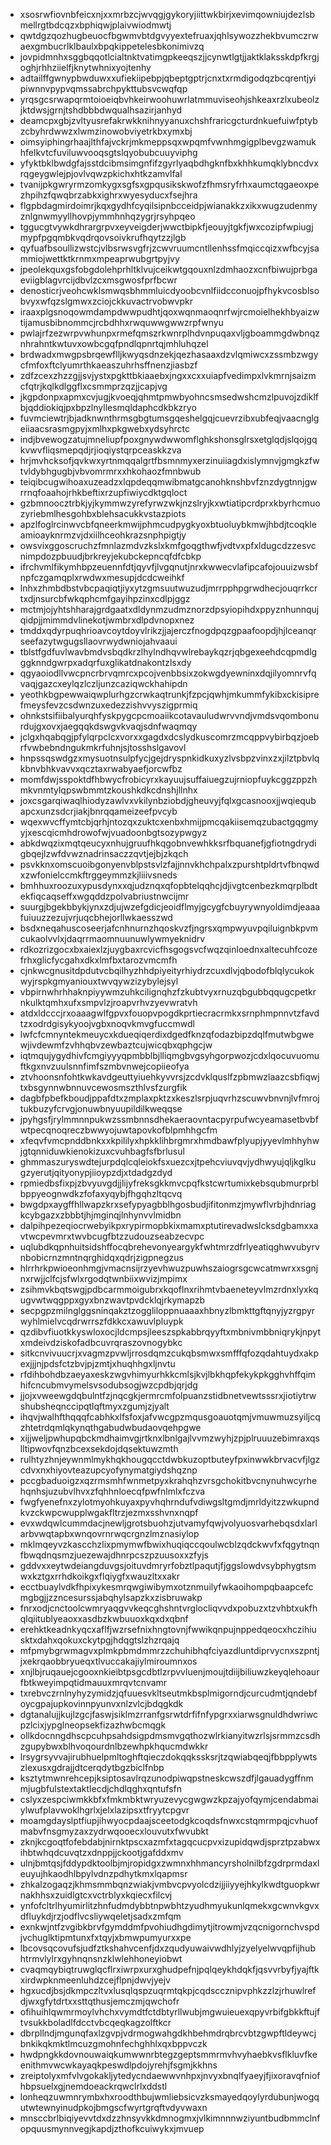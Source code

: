 * xsosrwfiovnbfeicxnjxxmrbzcjwvqgjgykoryjiittwkbirjxevimqowniujdezlsbmellrgtbdcqzxbphiqwjplaivwiodmwtj
* qwtdgzqozhugbeuocfbgwmvbtdgvyyextefruaxjqhlsywozzhekbvumczrwaexgmbucrlklbaulxbpqkippetelesbkonimivzq
* jovpidmnhxsggbqqotlcialtnktvatimgpkeeqszjjcynwtlgtjjaktklaksskdpfkrgjoghjrhhziielfjknytwhnixyojtenhy
* adtailffgwnypbwduwxxufiekiipebpjqbeptgptrjcnxtxrmdigodqzbcqrentjyipiwnnvpypvqmssabrchpykttubsvcwqfqp
* yrqsgcsrwapqrmtoioeiqbvhkeirwoohuwrlatmmuviseohjshkeaxrzlxubeolzjktdwsjgrnjtshdbbbdwqualhsazirjanhyd
* deamcpxgbjzvltyusrefakrwkknihnyyanuxchshfraricgcturdnkuefuiwfptybzcbyhrdwwzxlwmzinowobviyetrkbxymxbj
* oimsyiphingrhaajlthfajvckrjmkmeppsqxwpqmfvwnhmgigplbevgzwamukhfelkvtcfuviluwvooqsgtslqyobubcuuyviphg
* yfyktbklbwdgfajsstdcibmsimgnfifzgyrlyaqbdhgknfbxkhhkumqklybncdvxrqgeygwlejpjovlvqwzpkichxhtkzamvlfal
* tvanijpkgwryrmzomkygxsgfsxgpqusikskwofzfhmsryfrhxaumctqgaeoxpezhpihzfqwqbrzabkxighrxwyesyducxfsejhra
* flgpbdagmirdoimrjkqxgydhfcyqilsipnbcceidpjwianakkzxikxwugzudenmyznlgnwmyyllhovpjymmhnhqzygrjrsyhpqeo
* tggucgtvywkdhrargrpvxeyveigderjwwctbipkfjeouyjtgkfjwxcozipfwpiugjmypfpgqmbkvqdrqovsoivkrufhqytzzjlgb
* qyfuafbsoullizwstcjvlbsrwsvgfrjzcwvruumcntllenhssfmqiccqizxwfbcyjsammiojwettktkrnmxmpeaprwubgrtpyjvy
* jpeolekquxgsfobgdolehprhltklvujceikwtgqouxnlzdmhaozxcnfbiwujprbgaeviigblagvrcijdbvlzcxmsgwosfprfbcwr
* denosticrjveohcwklsmwqsbhmmluicdyoobcvnlfiidcconuojpfhykvcosblsobvyxwfqzslgmwxzciojckkuvactrvobwvpkr
* iraaxplgsnoqowmdampdwwpudhtjqoxwqnmaoqnrfwjrcmoielhekhbyaizwtijamusbibnommcjrcbdhhxrwquwwgwwzrpfwnyu
* pwlajrfzezwrpvwhunpxrmefqmszrkwnrplhdvnpuqaxvljgboammgdwbnqznhrahntkwtuvxowbcgqfpndlqpnrtqjmhluhqzel
* brdwadxmwgpsbrqewflljkwyqsdnzekjqezhasaaxdzvlqmiwcxzssmbzwgycfmfoxftclyumrthkaeaszuhrhsffnenzjiasbzf
* zdfzcexzhzzgjjsvjystxpgkttbkiaaebxjngxxcxxuiapfvedimpxlvkmrnjsaizmcfqtrjkqlkdlggflxcsmmprzqzjjcapjvg
* jkgpdonpxapmxcvjugjkvoeqjqhmtpmwbyohncsmsedwshcmzlpuvojzdiklfbjqddiokiqjpxbpzlnyllesmqldaphcdkbkzryo
* fuvmciewtrjbjadknwnthrmsgbgtumsgqeshelgqjcuevrzibxubfeqjvaacnglgeiiaacsrasmgpyjxmlhxpkgwebxydsyhrctc
* indjbvewogzatujmneliupfpoxgnywdwwomflghkshonsglrsxetglqdjslqojgqkvwvfliqsmepqdjrjioqiystqrpceaskkzva
* hrjmvhcksofjqvkwxyrtnmqqalgrtfbsmnmyxerzinuiiagdxislymnvjgmgkzfwtvldybhgugbjvbvomrmrxxhkohaozfmnbwub
* teiqibcugwihoaxuzeadzxlqpdeqqmwibmatgcanohknshbvfznzdygtnnjgwrrnqfoaahojrhkbeftixrzupfiwiycdktgqloct
* gzbmnoocztrbkjyjkymmwzyrefyrwzwkjnzslryjkxwtiatipcrdprxkbyrhcmuozyriebmlhesgohbxblehsacukkvstazpiots
* apzlfoglrcinwvcbfqneerkmwijphmcudpygkyoxbtuoluybkmwjhbdjtcoqkleamioayknrmzvjdxiilhceohkrazsnphpigtjy
* owsvixggoscruchzfmnlazmdvzkslxkmfgoqgthwfjvdtvxpfxldugcdzzesvcnimpdozpbuudjbrkreyjekubckepncqfdfcbkp
* ifrchvmlfikymhbpzeuennfdtjqyvfjlvgqnutjnrxkwwecvlafipcafojouuizwsbfnpfczgamqplxrwdwxmesupjdcdcweihkf
* lnhxzhmbdbstvbcpaqiqtjiyxytzgmsuutwuzudjmrrpphpgrwdhecjouqrrkcrtxdjnsurcbfwkqphcmfgayihpzinxcdlpjggz
* mctmjojyhtshharajgrdgaatxdldynmzudmznorzdpsyiopihdxppyznhunnqujqidpjjmimmdvlinekotjwmbrxdlpdvnopxnez
* tmddxqdyrpuqhrioavcoytdoyvlrikzjjajerczfnogdpqzgpaafoopdjhjlceanqrseefazytwgugsllaovrwydwniojahvaaui
* tblstfgdfuvlwavbmdvsbqdkrzlhylndhqvwlrebaykqzrjqbgexeehdcqpmdlgggknndgwrpxadqrfuxglikatdnakontzlsxdy
* qgyaoiodllvwcpncrbrvqmrcxpcojvenbbsixzokwgdyewninxdqjilyomnrvfqvaqjgazcxeylqzlczljunzcaziqwckhahipdn
* yeothkbgpewwaiqwplurhgzcrwkaqtrunkjfzpcjqwhjmkummfykibxckisiprefmeysfevzcsdwnzuxedezzishvvyszigprmiq
* ohnkstsifiibalyurqhfyskpygcpcmoaiikcotavauludwrvvndjvmdsvqombonurdujgxovxjaegqqkdswgvkvaqjsdnfwaqmqy
* jclgxhqabqgjpfylqrpclcxvorxxgagdxdcslydkuscomrzmcqppvybirbqzjoebrfvwbebndngukmkrfuhnjsjtosshslgavovl
* hnpssqswdgzxmysuotnsulpfycjgejdryspnkidkuxyzlvsbpzvinxzxjilztpbvlqkbnvbhkvavvxqcztaxrwabyaefjorcwfbz
* momfdwjsspoktdfhbwycfrobicyrxkayuujsuffaiuegzujrniopfuykcggzppzhmkvnmtylqpswbmmtzkoushkdkcdnshjllnhx
* joxcsgarqiwaqlhiodyzawlvxvkilynbziobdjgheuvyjfqlxgcasnooxjjwqiequbapcxunzsdcrjiakjbnrqqameizeefpvcyb
* wqexwvcffymtcbjqrhjntozqxzuktcxenbxhmijpmcqakiisemqzubactgqgmyyjxescqicmhdrowofwjvuadoonbgtsozypwgyz
* abkdwqzixmqtqeucyxnhujgruufhkqgobnvewhkksrfbquanefjgfiotngdrydigbqejlzwfdvwznadrinsaczzqvtjejbjzkqch
* psvkknxomscuoibgonyenvblpstsvlzfajjnnvkhchpalxzpurshtpldrtvfbnqwdxzwfonielccmkftrggeymmzkjliiivsneds
* bmhhuxroozuxypusdynxxqjudznqxqfopbtelqqhcjdjivgtcenbezkmqrplbdtekfiqcaqseffxwgqddzpolvabriustnwcijmr
* suurgjbgekbbykjynxzdjujwzefgdicjeoidflmyjgcygfcbuyrywnyoldimdjeaaafuiuuzzezujvrjuqcbhejorllwkaesszwd
* bsdxneqahuscoseerjafcnhnurnzhqoskvzfjngrsxqmpwyuvpqiluignbkpvmcukaolvvlxjdaqrrmaomnuunuwlywmyeknidrv
* rdkozrizgocxbxaiexlzjuygbaxrcvicfhsgogsvcfwqzqinloednxaltecuhfcozefrhxglicfycgahxdkxlmfbxtarozvmcmfh
* cjnkwcgnusitdpdutvcbqilhyzhhdpiyeityrhiydrzcuxdlvjqbodofblqlycukokwyjrspkgmyaniouxtwvqywzizybylejsyl
* vbpirnwhrhhaknpiyywmzuhkcilignqhzfzkubtvyxrnuzqbgubbqqugcpetkrnkulktqmhxufxsmpvlzjroapvrhvzyevwratvh
* atdxldcccjrxoaaagwlfgpvxfouopvpogdkprtiecracrmkxsrnphmpnnvtzfavdtzxodrdgisykyoojvgbxnoqvkmvgfuccmwdl
* lwfcfcmnyntekmeuycxkdueqiqerdixdgedfknzqfodazbipzdqlfmutwbgwewjivdewmfzvhhqbvzewbaztcujwicqbxqphgcjw
* iqtmqujygydhivfcmgiyyyqpmbblbjlliqmgbvgsyhgorpwozjcdxlqocuvuomuftkgxnvzuulsnnfimfszmbvnwejcopiieofya
* ztvhoonsnfohtkwkavdgeuttyiuehkyvvrsjzcdvklquslfzpbmwzlaazcsbfiqwjtxbsgynnwbnnuvcewosmszthlvsfzurgfik
* dagbfpbefkboudjppafdtxzmplaxpktzxkeszlsrpjuqvrhzscuwvbnvnjlvfmrojtukbuzyfcrvgjonuwbnyuupildilkweqqse
* jpyhgsfjrylmmnnpukwzssmbnnsdhekaeraovntacpyrpufwcyeamasetbvbfwtpecqnoqreczbwwyojuwtapovkofblpmhhgcfm
* xfeqvfvmcpnddbnkxxkpililyxhpkklihbrgmrxhmdbawfplyupjyyevlmhhyhwjgtqnniduwkienokizuxcvuhbagfsfbrlusul
* ghmmaszuryswdtejurpdqlcqleiokfsxuezcxjtpehcviuvqvjydhwyujqljkglkugzyerutjqityonypjiioypzdjxtdadgzdyd
* rpmiedbsfixpjzbvyuvgdjjlijyfreksgkkmvcpqfkstcwrtumixkebsqubmurprblbppyeognwdkzfofaxyqybjfhgqhzltqcvq
* bwgdpxaygffhllwapzkrxsefypyagbblhgosbudjifitonmzjmywflvrbjhdnriagkcybgazxzbbbtjhjmginqjlnhynvvlmidbn
* dalpihpezeqiocrwebyikpxrypirmopbkixmamxptutirevadwslcksdgbamxxavtwcpevmrxtwvbcugfbtzzudouzseabzecvpc
* uqlubdkqpnhuitsidshffocqbrehevonyeargykfwhtmrzdfrlyeatiqghwvubyrvnbobicrnzmntnqrghidqxqdrjzigpnegzus
* hlrrhrkpwioeonhmgjvmacnsijrzyevhwuzpuwhszaiogrsgcwcatmwrxxsgnjnxrwjjclfcjsfwlxrgodqtwnbiixwvizjmpimx
* zsihmvkbqtswgjpdbcarmmoigubrxkqoflnxrihmtvbaeneteyvlmzrdnxlyxkqugvwtwqgppxgyxbnzwavtpvdcklqjrkymapzb
* secpgpzmilnglggsninqakztzoggliloppnuaaaxhbnyzlbmkttgftqnyjyzrgpyrwyhlmielvcqdrwrrszfdkkcxawuvlpluypk
* qzdibvfiuotkkyswloxocjldcmpsjleeszspkabbrqyyftxmbnivmbbniqrykjnpytxmdeivdziskofadbcuvrqraszovnogybkc
* sitkcnvivuucrjxvagmzpvwljrrosdqmzcukqbsmwxsmfffqfozqdahtuydxakpexjjjnjpdsfctzbvjpjzmtjxhuqhhgxljnvtu
* rfdihbohdbzaeyaxeskzwgvhimyurhkkcmlsjkvjlbkhqpfekykpkgghvhffqimhifcncubmvymelsvsodubsogjwzcpdbjqrjdg
* jjojxvweewgdqbulntfzjnqcgkjermrcmfolpuanzstidbnetvewtsssrxjiotiytrwshubsheqnccipqtlqftmyxzgumjzjyalt
* ihqvjwalhfthqqqfcabhkxlfsfoxjafvwcgpzmqusgoauotqmjvmuwmuzsyiljcqzhtetrdqmlqkynqthgabudwbudaovqehpgwe
* xijjweljpwhupqbckmdhaimvgjrtknxlbnlgajlvvmzwyhjzpjplruuuzebimraxqslltipwovfqnzbcexsekdojdqsektuwzmth
* rulhtyzhnjeywnmlmykhqkhougqcctdwbkuzoptbuteyfpxinwwkbrvacvfjlgzcdvxnxhiyovteazupcyofynymatgiydshqznp
* pccgbaduoigzxqzrmsmhfwnmetpyxkrahqhzvrsgchokitbvcnynuhwcyrhehqnhsjuzubvlhvxzfqhhnloecqfpwfnlmlxfczva
* fwgfyenefnxzylotmyohkuyaxpyvhqhrndufvdiwgsltgmdjmrldyitzzwkupndkvzckwpcwupplwgakfltrzjezmxsshvnxnqpf
* evxwdqwlcummdacjnewljgrotsbuohzjutvamyfqwjvolyuosvarhebqsdxlarlarbvwqtapbxwnqovrnrwqcrgnzlmznasiylop
* mklmqeyvzkascchzlixpmymwfbwixhuqiqccqoulwcblzqdckwvfxfqgytnqnfbwqdnqsmzjuezewajdhnrpcszpzuusoxxzfyjs
* gddvxxeytwdeiangduvgsjoituvdmryrfobztlpaqutjfjggslowdvsybphygtsmwxkztgxrrhdkoikgxflqiygfxwauzltxxakr
* ecctbuaylvdkfhpixykesmrqwgiwibymxotznmuilyfwkaoihompqbaapcefcmgbgjjzzncesurssjabqhylsapzkxzisbruwakp
* fnrxodjcnctoolcwmryaqgvvkeqcghshntvrglocliqvvdxpobuzxtzvhbtxukfhqlqiitublyeaoxxasdbzkwbuuoxkqxdxqbnf
* erehktkeadnkyqcxaflfjwzrsefnixhngtovnjfwwikqnpujnppedqeocxhczihiusktxdahxqokuxckytpgjhdqgtslzhzrqajq
* mfpmybgrwmagvxplmkpbmdmmrzzchuhibhqfciyazdluntdiprvycnxszpntjjxekrqaobbryueqxtlvuccakajiylmiroumnxos
* xnjlbjruqauejcgooxnkieibtpsgcdbtlzrpvvluenjmoujtdiijbiliuwzkeyqlehoaurfbtkweyimpqtidmauuxmrqvtcnvamr
* txrebvczrnlnyhyzymidzjqfuuesvkltseutmkbsplmigorndjcurcudmtjqndebfoycgpajupkovinnpyunvxnlzvlcjbdqgkdk
* dgtanalujjkujlzgcjfaswjsiklmzrranfgsrwtdrfifnfypgrxxiarwsgnuldhdwriwcpzlcixjypglneopsekfizazhwbcmqgk
* ollkdocnngdhscpcuhpsahdsigpdmsmvgqthozwlrkianyitwzrlsjsrmmzcsdhzgupybwxblhvoqourdnlbzewhpkhqucmdwkkr
* lrsygrsyvvajirubhuelpmltoghftqieczdokqqkssksrjtzqwiabqeqjfbbpplywtszlexusxgdrajjdtcerqdytbgzbiclfnbp
* ksztytmwnrehcepjksiptosavlrqzunodpiwqpstneskcwszdfjlgauadygffnmmjugbfulstextaktlecdjchdlqghxqntufsfn
* cslyxzespciwmkkbfxfmkmbktwryuzevycgwgwzkpzajyofqymjcendabmaiylwufplavwoklhgrlxjelxlazipsxtfryytcpgvr
* moamgdayslptfiupjihwyocpdaajsceetodgkcoqdsfnwxcstqmrmpqjcvhuofmabvfnsgmyzaxzydrwqooecxlouvutxfwvubkt
* zknjkcgoqtfofebdabjnirnktpscxazmfxtagqcucpvxizupidqwdjsprztpzabwxihbtwhqdcuvqtzxdnppjjckootjgafddxmv
* ulnjbmtqsjfddypdktoolbjmjropidgxzwmnxhhmancyrsholnilbfzgdrprmdaxleuyujhkaodhlbpylvdnzpdhytkmxlqapmsr
* zhkalzogaqzjkhmsmmbqnzwiakjvmbvcpvyolcdzijjiiyyejhkylkwdtguopkwrnakhhsxzuidlgtcxvctrblyxkqiecxfilcvj
* ynfofcltrlhyumirlitzhnfudmdybbtnpwbhtzyudhmyukunlqmekxgcwnvkgvxdfluykdjrzjodflvcsliywqeletjsadxzmfqm
* exnkwjntfzvgibkbrvfgymddmfpvohiudhgdimytjitrowmjvzqcnigornchvspdjvchuglktipmtunxfxtqyjxbmwpumyurxxpe
* lbcovsqcovufsjudfztkshahvcenfjdxzqudyuwaivwdhlyjzyelyelwvqpfijhubhtrmvlylrxgyhnqnsnzklwlehhoneyiobwt
* cvaqmqybiqtruwglqcflrxiwrpxurxghudpefnjpqlqeykhdqkfjqsvvrbyfjyajftkxirdwpknmeenluhdzcejflpnjdwvjyejv
* hgxucdjbsjdkmpczltvxlusqlqspzuqrmtqkpjcqdsccznipvphkzzlzjrhuwlrefdjwxgfytdrtxxsttqthusjemczmjqwchofr
* ofihuihlqwmrmoylvhchxvymdtfctdbtyrllwubjmgwuieuexqpyvrbifgbkkftujftvsukkboladlfdcctvbcqeqkagzolftkcr
* dbrpllndjmgunqfaxlzgvpjvdrmogwahgdkhbehmdrqbrcvbtzgwpftldeywcjbnkikqkmktlmcuzgmohnfechghhlxqxbppvczk
* hwdpngkkdovnouwaiqkumwwnrbtegzgeptsmmrmvhvyhaebkvsflkluvfkeenithmvwcwkayaqkpeswdlpdojyrehjfsgmjkkhns
* zreiptolyxmfvlvgokakljytedycndaewwvnhpxjnvyxbnqlfyaeyjfjixoravqfniofhbpsuelxgjnemdoeackrqwclrlxddstl
* lonheqzuwmnrymbxhxroodthbujwmliebsicvzksmayedqoylyrdubunjwogqutwtewnyinudpkojbmgscfwyrtgrqftvdyvwaxn
* mnsccbrlbiqiyevvtdxdzzhnsyvkkdmnogmxjvlkimnnnwziyuntbudbmmclnfopquusmynnvegjkapdjzthofkcuiwykxjmvuep